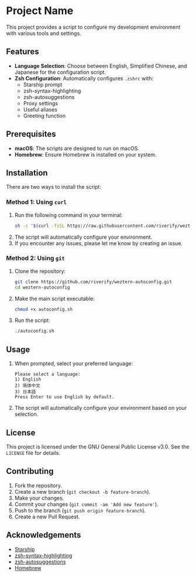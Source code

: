 # Project Name

This project provides a script to configure my development environment with various tools and settings.

## Features

- **Language Selection**: Choose between English, Simplified Chinese, and Japanese for the configuration script.
- **Zsh Configuration**: Automatically configures `.zshrc` with:
  - Starship prompt
  - zsh-syntax-highlighting
  - zsh-autosuggestions
  - Proxy settings
  - Useful aliases
  - Greeting function

## Prerequisites

- **macOS**: The scripts are designed to run on macOS.
- **Homebrew**: Ensure Homebrew is installed on your system.

## Installation

There are two ways to install the script:

### Method 1: Using `curl`

1. Run the following command in your terminal:
    ```sh
    sh -c "$(curl -fsSL https://raw.githubusercontent.com/riverify/weztern-autoconfig/main/autoconfig.sh)"
    ```
2. The script will automatically configure your environment.
3. If you encounter any issues, please let me know by creating an issue.


### Method 2: Using `git`

1. Clone the repository:
    ```sh
    git clone https://github.com/riverify/weztern-autoconfig.git
    cd weztern-autoconfig
    ```

2. Make the main script executable:
    ```sh
    chmod +x autoconfig.sh
    ```

3. Run the script:
    ```sh
    ./autoconfig.sh
    ```

## Usage

1. When prompted, select your preferred language:
    ```
    Please select a language:
    1) English
    2) 简体中文
    3) 日本語
    Press Enter to use English by default.
    ```

2. The script will automatically configure your environment based on your selection.

## License

This project is licensed under the GNU General Public License v3.0. See the `LICENSE` file for details.

## Contributing

1. Fork the repository.
2. Create a new branch (`git checkout -b feature-branch`).
3. Make your changes.
4. Commit your changes (`git commit -am 'Add new feature'`).
5. Push to the branch (`git push origin feature-branch`).
6. Create a new Pull Request.

## Acknowledgements

- [Starship](https://starship.rs/)
- [zsh-syntax-highlighting](https://github.com/zsh-users/zsh-syntax-highlighting)
- [zsh-autosuggestions](https://github.com/zsh-users/zsh-autosuggestions)
- [Homebrew](https://brew.sh/)